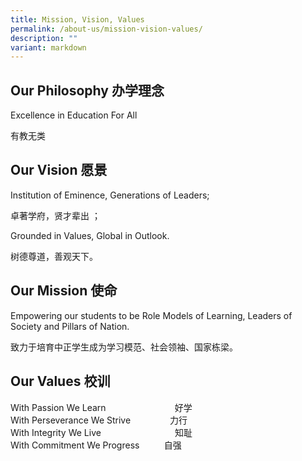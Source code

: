 ```yaml
---
title: Mission, Vision, Values
permalink: /about-us/mission-vision-values/
description: ""
variant: markdown
---
```

Our Philosophy 办学理念
-------------------

Excellence in Education For All

有教无类

Our Vision 愿景
-------------

Institution of Eminence, Generations of Leaders;

卓著学府，贤才辈出 ；

Grounded in Values, Global in Outlook.

树德尊道，善观天下。

Our Mission 使命
--------------

Empowering our students to be Role Models of Learning, Leaders of Society and Pillars of Nation.

致力于培育中正学生成为学习模范、社会领袖、国家栋梁。

Our Values 校训
-------------

With Passion We Learn                                 好学  
With Perseverance We Strive                力行  
With Integrity We Live                                知耻  
With Commitment We Progress          自强
